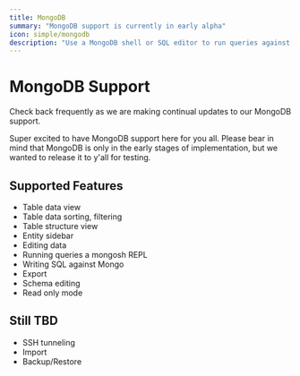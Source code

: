 ```yaml
---
title: MongoDB
summary: "MongoDB support is currently in early alpha"
icon: simple/mongodb
description: "Use a MongoDB shell or SQL editor to run queries against MongoDB by using Beekeeper Studio"
---
```


# MongoDB Support

Check back frequently as we are making continual updates to our MongoDB support.

Super excited to have MongoDB support here for you all. Please bear in mind that MongoDB is only in the early stages of implementation, but we wanted to release it to y'all for testing.

## Supported Features

- Table data view
- Table data sorting, filtering
- Table structure view
- Entity sidebar
- Editing data
- Running queries a mongosh REPL
- Writing SQL against Mongo
- Export
- Schema editing
- Read only mode


## Still TBD

- SSH tunneling
- Import
- Backup/Restore
